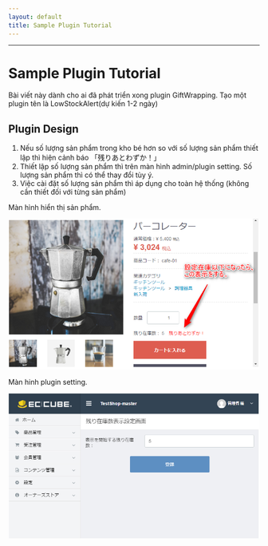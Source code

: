 ```yaml
---
layout: default
title: Sample Plugin Tutorial
---
```


---

# Sample Plugin Tutorial

Bài viết này dành cho ai đã phát triển xong plugin GiftWrapping.
Tạo một plugin tên là LowStockAlert(dự kiến 1-2 ngày)

## Plugin Design

1.  Nếu số lượng sản phẩm trong kho bé hơn so với số lượng sản phẩm thiết lập thì hiện cảnh báo 「残りあとわずか！」
2.  Thiết lập số lượng sản phẩm thì trên màn hình admin/plugin setting. Số lượng sản phẩm thì có thể thay đổi tùy ý.
3.  Việc cài đặt số lượng sản phẩm thì áp dụng cho toàn hệ thống (không cần thiết đối với từng sản phẩm)

Màn hình hiển thị sản phẩm.

![PHP Version](https://raw.githubusercontent.com/lammn/markdown-images/master/plugin_sample.PNG)

Màn hinh plugin setting.

![PHP Version](https://raw.githubusercontent.com/lammn/markdown-images/master/plugin_sample1.PNG)

